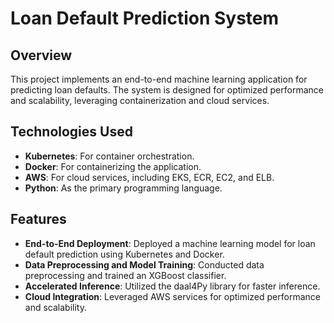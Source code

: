 # Loan Default Prediction System

## Overview
This project implements an end-to-end machine learning application for predicting loan defaults. The system is designed for optimized performance and scalability, leveraging containerization and cloud services.

## Technologies Used
- **Kubernetes**: For container orchestration.
- **Docker**: For containerizing the application.
- **AWS**: For cloud services, including EKS, ECR, EC2, and ELB.
- **Python**: As the primary programming language.

## Features
- **End-to-End Deployment**: Deployed a machine learning model for loan default prediction using Kubernetes and Docker.
- **Data Preprocessing and Model Training**: Conducted data preprocessing and trained an XGBoost classifier.
- **Accelerated Inference**: Utilized the daal4Py library for faster inference.
- **Cloud Integration**: Leveraged AWS services for optimized performance and scalability.

